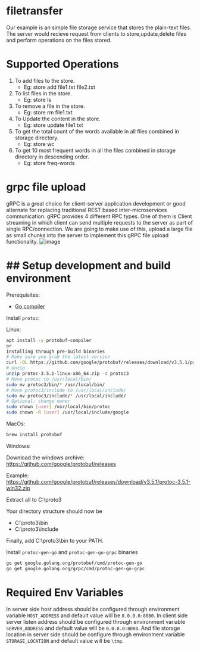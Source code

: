 # filetransfer
Our example is an simple file storage service that stores the plain-text files. The server would recieve request from clients to store,update,delete files and perform operations on the files stored.

# Supported Operations
1. To add files to the store.
   - Eg: store add file1.txt file2.txt
2. To list files in the store.
   - Eg: store ls
3. To remove a file in the store.
   - Eg: store rm file1.txt
4. To Update the content in the store.
   - Eg: store update file1.txt
5. To get the total count of the words available in all files combined in storage directory.
   - Eg: store wc
6. To get 10 most frequent words in all the files combined in storage directory in descending order.
   - Eg: store freq-words
    
# grpc file upload
gRPC is a great choice for client-server application development or good alternate for replacing traditional REST based inter-microservices communication. gRPC provides 4 different RPC types. One of them is Client streaming in which client can send multiple requests to the server as part of single RPC/connection. We are going to make use of this, upload a large file as small chunks into the server to implement this gRPC file upload functionality.
![image](https://user-images.githubusercontent.com/22413229/143763357-2c343bd7-643a-4a6d-83c2-787da635a831.png)

# ## Setup development and build environment

Prerequisites:

* [Go compiler](https://golang.org/dl/)

Install `protoc`:

Linux:
```bash
apt install -y protobuf-compiler
or 
Installing through pre-build binaries 
# Make sure you grab the latest version
curl -OL https://github.com/google/protobuf/releases/download/v3.5.1/protoc-3.5.1-linux-x86_64.zip
# Unzip
unzip protoc-3.5.1-linux-x86_64.zip -d protoc3
# Move protoc to /usr/local/bin/
sudo mv protoc3/bin/* /usr/local/bin/
# Move protoc3/include to /usr/local/include/
sudo mv protoc3/include/* /usr/local/include/
# Optional: change owner
sudo chown [user] /usr/local/bin/protoc
sudo chown -R [user] /usr/local/include/google

```

MacOs:
```bash
brew install protobuf
```
Windows:

Download the windows archive: https://github.com/google/protobuf/releases

Example: https://github.com/google/protobuf/releases/download/v3.5.1/protoc-3.5.1-win32.zip

Extract all to C:\proto3  

Your directory structure should now be
  - C:\proto3\bin 
  - C:\proto3\include 

Finally, add C:\proto3\bin to your PATH.


Install `protoc-gen-go` and `protoc-gen-go-grpc` binaries

```bash
go get google.golang.org/protobuf/cmd/protoc-gen-go
go get google.golang.org/grpc/cmd/protoc-gen-go-grpc
```

# Required Env Variables
In server side host address should be configured through environment variable `HOST_ADDRESS` and  default value will be `0.0.0.0:8080`.
In client side server listen address should be configured through environment variable `SERVER_ADDRESS` and default value will be `0.0.0.0:8080`.
And file storage location in server side should be configure through environment variable `STORAGE_LOCATION` and default value will be `\tmp`.


